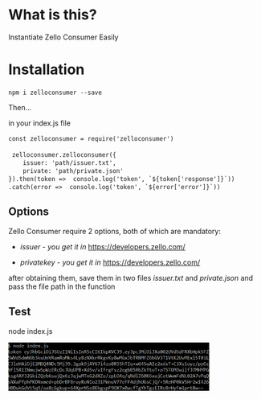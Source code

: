 # What is this?

Instantiate Zello Consumer Easily

# Installation

`npm i zelloconsumer --save`

Then...

in your index.js file
```
const zelloconsumer = require('zelloconsumer')

 zelloconsumer.zelloconsumer({
    issuer: 'path/issuer.txt',
    private: 'path/private.json'
}).then(token =>  console.log('token', `${token['response']}`))
.catch(error =>  console.log('token', `${error['error']}`))
```
## Options

Zello Consumer require 2 options, both of which are mandatory:

* *issuer* -  _you get it in_ https://developers.zello.com/

* *privatekey* - _you get it in_ https://developers.zello.com/


after obtaining them, save them in two files _issuer.txt_ and _private.json_
and pass the file path in the function

## Test
node index.js

<img src="https://raw.githubusercontent.com/Allanksr/zelloconsumer/gh-pages/test/token.PNG" width="400px">

